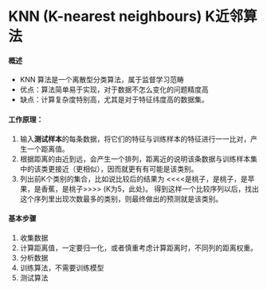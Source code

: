 # KNN (K-nearest neighbours) K近邻算法
#### 概述
- KNN 算法是一个离散型分类算法，属于监督学习范畴
- 优点：算法简单易于实现，对于数据不怎么变化的问题精度高
- 缺点：计算复杂度特别高，尤其是对于特征纬度高的数据集。
#### 工作原理：
1. 输入**测试样本**的每条数据，将它们的特征与训练样本的特征进行一一比对，产生一个距离值。
2. 根据距离的由近到远，会产生一个排列，距离近的说明该条数据与训练样本集中的该类更接近（更相似），因而就更有有可能是该类别。
3. 列出前K个类别的集合，比如说比较后的结果为      <<<<是桃子，是桃子，是苹果，是香蕉，是桃子>>>> (K为5，此处)。          得到这样一个比较序列以后，找出这个序列里出现次数最多的类别，则最终做出的预测就是该类别。
#### 基本步骤
1. 收集数据
2. 计算距离值，一定要归一化，或者慎重考虑计算距离时，不同列的距离权重。
3. 分析数据
4. 训练算法，不需要训练模型
5. 测试算法

